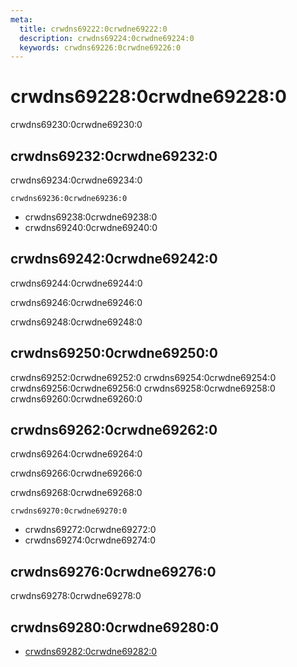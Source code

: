 ```yaml
---
meta:
  title: crwdns69222:0crwdne69222:0
  description: crwdns69224:0crwdne69224:0
  keywords: crwdns69226:0crwdne69226:0
---
```


# crwdns69228:0crwdne69228:0

crwdns69230:0crwdne69230:0

<entry-ad />

## crwdns69232:0crwdne69232:0

crwdns69234:0crwdne69234:0

`crwdns69236:0crwdne69236:0`

- crwdns69238:0crwdne69238:0
- crwdns69240:0crwdne69240:0

## crwdns69242:0crwdne69242:0

crwdns69244:0crwdne69244:0

  crwdns69246:0crwdne69246:0

  crwdns69248:0crwdne69248:0

## crwdns69250:0crwdne69250:0

crwdns69252:0crwdne69252:0
<alert type="success">crwdns69254:0crwdne69254:0</alert>
<alert type="info">crwdns69256:0crwdne69256:0</alert>
<alert type="warning">crwdns69258:0crwdne69258:0</alert>
<alert type="error">crwdns69260:0crwdne69260:0</alert>

## crwdns69262:0crwdne69262:0

crwdns69264:0crwdne69264:0

  crwdns69266:0crwdne69266:0

  crwdns69268:0crwdne69268:0

  `crwdns69270:0crwdne69270:0`

- crwdns69272:0crwdne69272:0
- crwdns69274:0crwdne69274:0

## crwdns69276:0crwdne69276:0

crwdns69278:0crwdne69278:0

## crwdns69280:0crwdne69280:0

- [crwdns69282:0crwdne69282:0]()

<backmatter />

